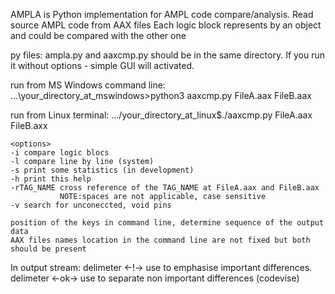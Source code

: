AMPLA is Python implementation for AMPL code compare/analysis.
Read source AMPL code from AAX files
Each logic block represents by an object and could be compared with the other one

py files: ampla.py and aaxcmp.py should be in the same directory.
If you run it without options - simple GUI will activated.

run from MS Windows command line:
...\your_directory_at_mswindows>python3 aaxcmp.py FileA.aax FileB.aax <options>

run from Linux terminal:
.../your_directory_at_linux$./aaxcmp.py FileA.aax FileB.axx <options>
    
    <options>
    -i compare logic blocs
    -l compare line by line (system)
    -s print some statistics (in development)
    -h print this help
    -rTAG_NAME cross reference of the TAG_NAME at FileA.aax and FileB.aax
               NOTE:spaces are not applicable, case sensitive
    -v search for unconeccted, void pins 
    
    position of the keys in command line, determine sequence of the output data
    AAX files names location in the command line are not fixed but both should be present

In output stream:
    delimeter   <-!->    use to emphasise important differences.
    delimeter   <-ok->   use to separate non important differences (codevise)

